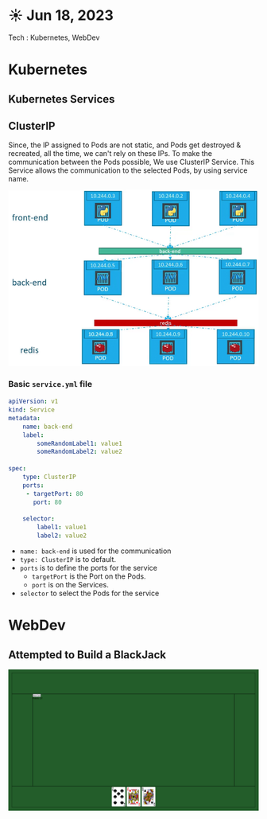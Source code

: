 # ☀️ Jun 18, 2023
Tech : Kubernetes, WebDev

# Kubernetes

## Kubernetes Services 

## ClusterIP

Since, the IP assigned to Pods are not static, and Pods get destroyed & recreated, all the time, we can't rely on these IPs. To make the communication between the Pods possible, We use ClusterIP Service. This Service allows the communication to the selected Pods, by using service name.

![](ClusterIP.png)

### Basic `service.yml` file

``` YAML
apiVersion: v1
kind: Service
metadata:
    name: back-end
    label:
        someRandomLabel1: value1
        someRandomLabel2: value2

spec:
    type: ClusterIP
    ports:
     - targetPort: 80
       port: 80

    selector:
        label1: value1
        label2: value2
```

- `name: back-end` is used for the communication
- `type: ClusterIP` is to default.
- `ports` is to define the ports for the service
    - `targetPort` is the Port on the Pods.
    - `port` is on the Services.
- `selector` to select the Pods for the service

# WebDev

## Attempted to Build a BlackJack

![](Blackjack.png)